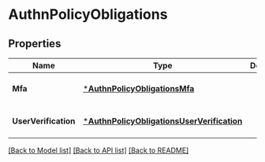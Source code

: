 # AuthnPolicyObligations

## Properties
Name | Type | Description | Notes
------------ | ------------- | ------------- | -------------
**Mfa** | [***AuthnPolicyObligationsMfa**](AuthnPolicyObligations_mfa.md) |  | [optional] [default to null]
**UserVerification** | [***AuthnPolicyObligationsUserVerification**](AuthnPolicyObligations_userVerification.md) |  | [optional] [default to null]

[[Back to Model list]](../README.md#documentation-for-models) [[Back to API list]](../README.md#documentation-for-api-endpoints) [[Back to README]](../README.md)


